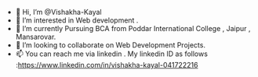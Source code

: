 - 👋 Hi, I’m @Vishakha-Kayal
- 👀 I’m interested in Web development . 
- 🌱 I’m currently Pursuing BCA from Poddar International College , Jaipur , Mansarovar.
- 💞️ I’m looking to collaborate on Web Development Projects.
- 📫 You can reach me via linkedin . My linkedin ID as follows :https://www.linkedin.com/in/vishakha-kayal-041722216

<!---
Vishakha-Kayal/Vishakha-Kayal is a ✨ special ✨ repository because its `README.md` (this file) appears on your GitHub profile.
You can click the Preview link to take a look at your changes.
--->
